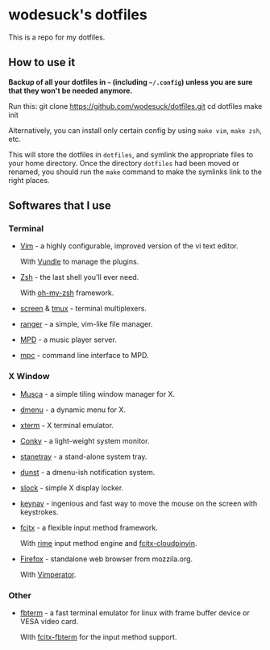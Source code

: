 # wodesuck's dotfiles

This is a repo for my dotfiles.

## How to use it

**Backup of all your dotfiles in `~` (including `~/.config`)
unless you are sure that they won't be needed anymore.**

Run this:
    git clone https://github.com/wodesuck/dotfiles.git
    cd dotfiles
    make init

Alternatively, you can install only certain config by using
`make vim`, `make zsh`, etc.

This will store the dotfiles in `dotfiles`, and symlink the
appropriate files to your home directory. Once the directory
`dotfiles` had been moved or renamed, you should run the
`make` command to make the symlinks link to the right places.

## Softwares that I use

### Terminal

* [Vim](http://www.vim.org) - a highly configurable, improved
  version of the vi text editor.

  With [Vundle](https://github.com/gmarik/vundle) to manage the plugins.

* [Zsh](http://www.zsh.org) - the last shell you'll ever need.

  With [oh-my-zsh](https://github.com/robbyrussell/oh-my-zsh) framework.

* [screen](http://www.gnu.org/software/screen) &
  [tmux](http://tmux.sourceforge.net) - terminal multiplexers.
* [ranger](http://ranger.nongnu.org) - a simple, vim-like file manager.
* [MPD](http://mpd.wikia.com/wiki/Music_Player_Daemon_Wiki) - a music
  player server.
* [mpc](http://mpd.wikia.com/wiki/Mpc) - command line interface
  to MPD.

### X Window

* [Musca](http://aerosuidae.net/musca.html) - a simple tiling
  window manager for X.
* [dmenu](http://tools.suckless.org/dmenu) - a dynamic menu for X.
* [xterm](http://invisibe-island.net/xterm) - X terminal emulator.
* [Conky](http://conky.sourceforge.net) - a light-weight system monitor.
* [stanetray](http://stalonetray.sourceforge.net) - a stand-alone
  system tray.
* [dunst](http://knopwob.github.com/dunst) - a dmenu-ish notification system.
* [slock](http://tools.suckless.org/slock) - simple X display locker.
* [keynav](http://www.semicomplete.com/projects/keynav) - ingenious and fast
  way to move the mouse on the screen with keystrokes.
* [fcitx](http://code.google.com/p/fcitx) - a flexible input method framework.

  With [rime](http://code.google.com/p/rimeime) input method engine and
  [fcitx-cloudpinyin](https://github.com/csslayer/fcitx-cloudpinyin).
* [Firefox](http://www.mozilla.org/projects/firefox) - standalone web browser
  from mozzila.org.

  With [Vimperator](http://www.vimperator.org/vimperator).

### Other
* [fbterm](http://code.google.com/p/fbterm) - a fast terminal emulator
  for linux with frame buffer device or VESA video card.

  With [fcitx-fbterm](http://code.google.com/p/fctix) for the input method
  support.
